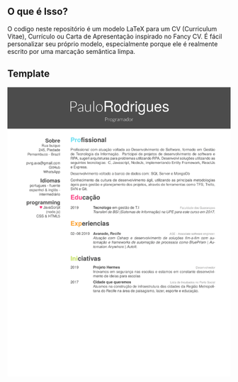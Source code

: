 ## O que é Isso?
O codigo neste repositório é um modelo LaTeX para um CV (Curriculum Vitae), Currículo ou Carta de Apresentação inspirado no  Fancy CV. É fácil personalizar seu próprio modelo, especialmente porque ele é realmente escrito por uma marcação semântica limpa.

## Template

![image](https://github.com/paulorodrigues99/CVtemplate/blob/master/img/Curriculo%20-%20Paulo%20Victor-1.png)

